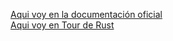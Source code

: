 [Aqui voy en la documentación oficial ](https://doc.rust-lang.org/book/ch09-01-unrecoverable-errors-with-panic.html#unrecoverable-errors-with-panic)  
[Aqui voy en Tour de Rust](https://tourofrust.com/chapter_8_es.html)
